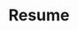 ---
layout: resume
title: Resume
permalink: /resume/
description: >
  제가 보고 느끼고 배운 소중한 것들을 기술 블로그에 기록하고 있습니다.
hide_description: true
sidebar: true
order: 4
left_column:
  - work
  - volunteer
  - education
  - awards
  - projects
  - publications
  - references
right_column:
  - languages
  - skills
  - interests
no_language_icons: false
no_skill_icons: false
buttons:
  print: false
  pdf: /assets/[Resume] Geon-Woo LEE - KR.pdf
  # vcf: http://h2vx.com/vcf/<!--url-->
#  json: /assets/resume.json
---